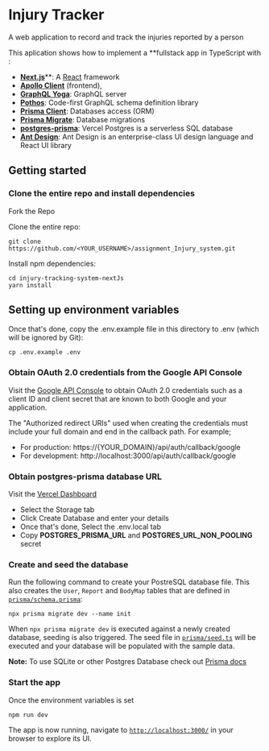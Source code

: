 # Injury Tracker

A web application to record and track the injuries reported by a person

This aplication shows how to implement a \*\*fullstack app in TypeScript with :

- [**Next.js**](https://nextjs.org/)\*\*: A [React](https://reactjs.org/) framework
- [**Apollo Client**](https://www.apollographql.com/docs/react/) (frontend),
- [**GraphQL Yoga**](https://the-guild.dev/graphql/yoga-server): GraphQL server
- [**Pothos**](https://pothos-graphql.dev/): Code-first GraphQL schema definition library
- [**Prisma Client**](https://www.prisma.io/docs/concepts/components/prisma-client): Databases access (ORM)
- [**Prisma Migrate**](https://www.prisma.io/docs/concepts/components/prisma-migrate): Database migrations
- [**postgres-prisma**](https://vercel.com/docs/storage/vercel-postgres): Vercel Postgres is a serverless SQL database
- [**Ant Design**](https://ant.design): Ant Design is an enterprise-class UI design language and React UI library

## Getting started

### Clone the entire repo and install dependencies

Fork the Repo

Clone the entire repo:

```
git clone https://github.com/<YOUR_USERNAME>/assignment_Injury_system.git
```

Install npm dependencies:

```
cd injury-tracking-system-nextJs
yarn install
```

## Setting up environment variables

Once that's done, copy the .env.example file in this directory to .env (which will be ignored by Git):

```
cp .env.example .env
```

### Obtain OAuth 2.0 credentials from the Google API Console

Visit the [Google API Console](https://developers.google.com/identity/protocols/oauth2) to obtain OAuth 2.0 credentials such as a client ID and client secret that are known to both Google and your application.

The "Authorized redirect URIs" used when creating the credentials must include your full domain and end in the callback path. For example;

- For production: https://{YOUR_DOMAIN}/api/auth/callback/google
- For development: http://localhost:3000/api/auth/callback/google

### Obtain postgres-prisma database URL

Visit the [Vercel Dashboard](https://vercel.com/dashboard)

- Select the Storage tab
- Click Create Database and enter your details
- Once that's done, Select the .env.local tab
- Copy **POSTGRES_PRISMA_URL** and **POSTGRES_URL_NON_POOLING** secret

### Create and seed the database

Run the following command to create your PostreSQL database file. This also creates the `User`, `Report` and `BodyMap` tables that are defined in [`prisma/schema.prisma`](./prisma/schema.prisma):

```
npx prisma migrate dev --name init
```

When `npx prisma migrate dev` is executed against a newly created database, seeding is also triggered. The seed file in [`prisma/seed.ts`](./prisma/seed.ts) will be executed and your database will be populated with the sample data.

**Note:**
To use SQLite or other Postgres Database check out [Prisma docs](https://www.prisma.io/docs/concepts/database-connectors/postgresql)

### Start the app

Once the environment variables is set

```
npm run dev
```

The app is now running, navigate to [`http://localhost:3000/`](http://localhost:3000/) in your browser to explore its UI.
